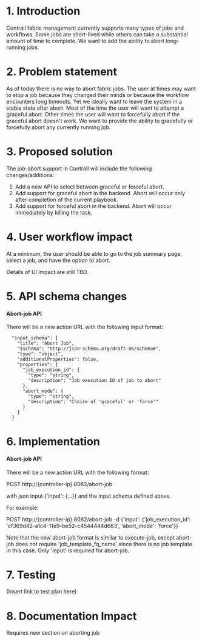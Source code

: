 # 1. Introduction
Contrail fabric management currently supports many types of jobs and workflows.
Some jobs are short-lived while others can take a substantial amount of time to complete.
We want to add the ability to abort long-running jobs.

# 2. Problem statement
As of today there is no way to abort fabric jobs. The user at times may want
to stop a job because they changed their minds or because the workflow encounters
long timeouts. Yet we ideally want to leave the system in a stable state after
abort. Most of the time the user will want to attempt a graceful abort.
Other times the user will want to forcefully abort if the graceful abort doesn't work.
We want to provide the ability to gracefully or forcefully abort any currently running job.

# 3. Proposed solution
The job-abort support in Contrail will include the following changes/additions:

1) Add a new API to select between graceful or forceful abort.
2) Add support for graceful abort in the backend. Abort will occur only after
completion of the current playbook.
3) Add support for forceful abort in the backend. Abort will occur immediately
by killing the task.

# 4. User workflow impact
At a minimum, the user should be able to go to the job summary page,
select a job, and have the option to abort.

Details of UI impact are still TBD.

# 5. API schema changes

#### Abort-job API
There will be a new action URL with the following input format:

```
  "input_schema": {
    "title": "Abort Job",
    "$schema": "http://json-schema.org/draft-06/schema#",
    "type": "object",
    "additionalProperties": false,
    "properties": {
      "job_execution_id": {
        "type": "string",
        "description": "Job execution ID of job to abort"
      },
      "abort_mode": {
        "type": "string",
        "description": "Choice of 'graceful' or 'force'"
      }
    }
  }
```


# 6. Implementation

#### Abort-job API
There will be a new action URL with the following format:

POST http://{controller-ip}:8082/abort-job

with json input {'input': {...}} and the input schema defined above.

For example:

POST http://{controller-ip}:8082/abort-job -d {'input': {'job_execution_id': 'cf369d42-a1c4-11e9-be52-c4544444d663', 'abort_mode': 'force'}}

Note that the new abort-job format is similar to execute-job, except abort-job
does not require 'job_template_fq_name' since there is no job template in this case.
Only 'input' is required for abort-job.

# 7. Testing
(Insert link to test plan here)

# 8. Documentation Impact
Requires new section on aborting job

